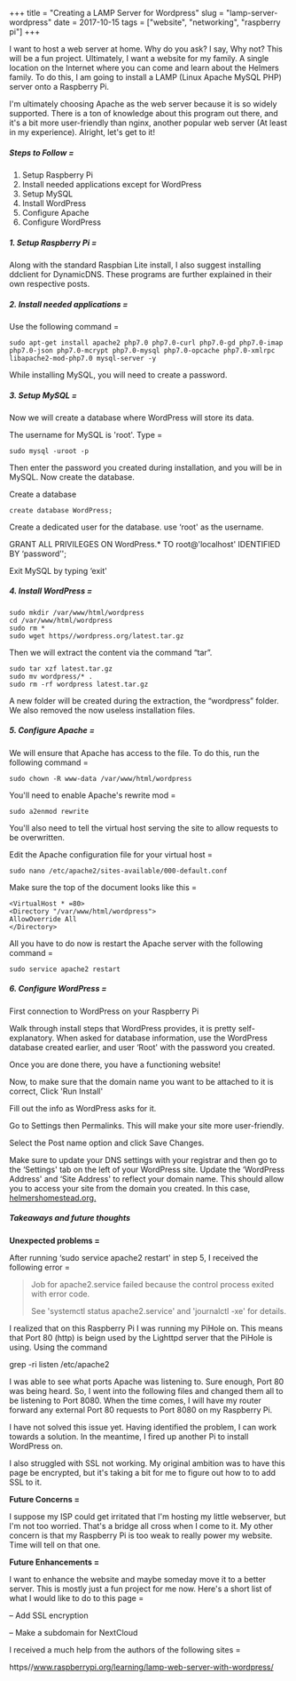 +++
title = "Creating a LAMP Server for Wordpress"
slug = "lamp-server-wordpress"
date = 2017-10-15
tags = ["website", "networking", "raspberry pi"]
+++

I want to host a web server at home. Why do you ask? I say, Why not? This will be a fun project. Ultimately, I want a website for my family. A single location on the Internet where you can come and learn about the Helmers family. To do this, I am going to install a LAMP (Linux Apache MySQL PHP) server onto a Raspberry Pi.

I'm ultimately choosing Apache as the web server because it is so widely supported. There is a ton of knowledge about this program out there, and it's a bit more user-friendly than nginx, another popular web server (At least in my experience). Alright, let's get to it!

##### Steps to Follow =

1. Setup Raspberry Pi
2. Install needed applications except for WordPress
3. Setup MySQL
4. Install WordPress
5. Configure Apache
6. Configure WordPress

##### 1. Setup Raspberry Pi =

Along with the standard Raspbian Lite install, I also suggest installing ddclient for DynamicDNS. These programs are further explained in their own respective posts.

##### 2. Install needed applications =

Use the following command =

    sudo apt-get install apache2 php7.0 php7.0-curl php7.0-gd php7.0-imap php7.0-json php7.0-mcrypt php7.0-mysql php7.0-opcache php7.0-xmlrpc libapache2-mod-php7.0 mysql-server -y

While installing MySQL, you will need to create a password.

##### 3. Setup MySQL =

Now we will create a database where WordPress will store its data.

The username for MySQL is 'root'. Type =

    sudo mysql -uroot -p

Then enter the password you created during installation, and you will be in MySQL. Now create the database.

Create a database

    create database WordPress;

Create a dedicated user for the database. use &#8216;root' as the username.

GRANT ALL PRIVILEGES ON WordPress.* TO root@'localhost' IDENTIFIED BY &#8216;password’';

Exit MySQL by typing &#8216;exit'

##### 4. Install WordPress =

    sudo mkdir /var/www/html/wordpress
    cd /var/www/html/wordpress
    sudo rm *
    sudo wget https//wordpress.org/latest.tar.gz

Then we will extract the content via the command “tar”.

    sudo tar xzf latest.tar.gz
    sudo mv wordpress/* .
    sudo rm -rf wordpress latest.tar.gz

A new folder will be created during the extraction, the “wordpress” folder. We also removed the now useless installation files.

##### 5. Configure Apache =

We will ensure that Apache has access to the file. To do this, run the following command =

    sudo chown -R www-data /var/www/html/wordpress

You'll need to enable Apache's rewrite mod =

    sudo a2enmod rewrite

You'll also need to tell the virtual host serving the site to allow requests to be overwritten.

Edit the Apache configuration file for your virtual host =

    sudo nano /etc/apache2/sites-available/000-default.conf

Make sure the top of the document looks like this =

    <VirtualHost * =80>
    <Directory "/var/www/html/wordpress">
    AllowOverride All
    </Directory>

All you have to do now is restart the Apache server with the following command =

    sudo service apache2 restart

##### 6. Configure WordPress =

First connection to WordPress on your Raspberry Pi

Walk through install steps that WordPress provides, it is pretty self-explanatory. When asked for database information, use the WordPress database created earlier, and user &#8216;Root' with the password you created.

Once you are done there, you have a functioning website!

Now, to make sure that the domain name you want to be attached to it is correct, Click 'Run Install'

Fill out the info as WordPress asks for it.

Go to Settings then Permalinks. This will make your site more user-friendly.

Select the Post name option and click Save Changes.

Make sure to update your DNS settings with your registrar and then go to the &#8216;Settings' tab on the left of your WordPress site. Update the &#8216;WordPress Address' and &#8216;Site Address' to reflect your domain name. This should allow you to access your site from the domain you created. In this case, [helmershomestead.org.](https//helmershomestead.org)

##### Takeaways and future thoughts

**Unexpected problems =**

After running &#8216;sudo service apache2 restart' in step 5, I received the following error =

> Job for apache2.service failed because the control process exited with error code.
> 
> See 'systemctl status apache2.service' and 'journalctl -xe' for details.

I realized that on this Raspberry Pi I was running my PiHole on. This means that Port 80 (http) is beign used by the Lighttpd server that the PiHole is using. Using the command

grep -ri listen /etc/apache2

I was able to see what ports Apache was listening to. Sure enough, Port 80 was being heard. So, I went into the following files and changed them all to be listening to Port 8080. When the time comes, I will have my router forward any external Port 80 requests to Port 8080 on my Raspberry Pi.

I have not solved this issue yet. Having identified the problem, I can work towards a solution. In the meantime, I fired up another Pi to install WordPress on.

I also struggled with SSL not working. My original ambition was to have this page be encrypted, but it's taking a bit for me to figure out how to to add SSL to it.

**Future Concerns =**

I suppose my ISP could get irritated that I'm hosting my little webserver, but I'm not too worried. That's a bridge all cross when I come to it. My other concern is that my Raspberry Pi is too weak to really power my website. Time will tell on that one.

**Future Enhancements =**

I want to enhance the website and maybe someday move it to a better server. This is mostly just a fun project for me now. Here's a short list of what I would like to do to this page =

&#8211; Add SSL encryption

&#8211; Make a subdomain for NextCloud

I received a much help from the authors of the following sites =

https//www.raspberrypi.org/learning/lamp-web-server-with-wordpress/
